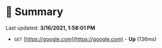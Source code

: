# 📖 Summary
Last updated: **3/16/2021, 1:58:01 PM**

- `GET` [https://google.com](https://google.com) - **Up** (136ms)
